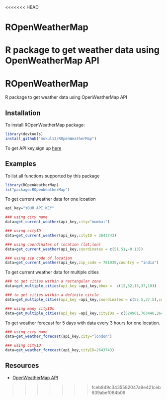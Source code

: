 <<<<<<< HEAD
# ROpenWeatherMap
R package to get weather data using OpenWeatherMap API
=======
# ROpenWeatherMap
R package to get weather data using OpenWeatherMap API

## Installation

To install ROpenWeatherMap package:
```R
library(devtools)
install_github("mukul13/ROpenWeatherMap")
```

To get API key,sign up [here]((http://home.openweathermap.org/))

## Examples

To list all functions supported by this package
```R
library(ROpenWeatherMap)
ls("package:ROpenWeatherMap")
```

To get current weather data for one lcoation
```R
api_key="YOUR API KEY"

### using city name
data=get_current_weather(api_key,city="mumbai")

### using cityID
data=get_current_weather(api_key,cityID = 2643743)

### using coordinates of location (lat,lon)
data=get_current_weather(api_key,coordinates = c(51.51,-0.13))

### using zip code of location
data=get_current_weather(api_key,zip_code = 781039,country = "india")
```
To get current weather data for multiple cities
```R
### to get cities within a rectangular zone
data=get_multiple_cities(api_key =api_key,bbox =  c(12,32,15,37,10))

### to get cities within a definite circle
data=get_multiple_cities(api_key =api_key,coordinates = c(55.5,37.5),count=5)

### using many cityIDs
data=get_multiple_cities(api_key =api_key,cityIDs = c(524901,703448,2643743))
```
To get weather forecast for 5 days with data every 3 hours for one location.
```R
### using city name
data=get_weather_forecast(api_key,city="london")

### using cityID
data=get_weather_forecast(api_key,cityID=2643743)
```

## Resources
* [OpenWeatherMap API](http://openweathermap.org/api)
>>>>>>> fceb849c3435582047a9e421ceb639abef084b09
